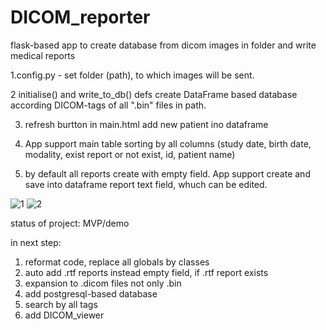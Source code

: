 # DICOM_reporter
flask-based app to create database from dicom images in folder and write medical reports


1.config.py - set folder (path), to which images will be sent.

2 initialise() and write_to_db() defs create DataFrame based database according DICOM-tags of all ".bin" files in path.

3. refresh burtton in main.html add new patient ino dataframe

4. App support main table sorting by all columns (study date, birth date, modality, exist report or not exist, id, patient name)

5. by default all reports create with empty field. App support create and save into dataframe report text field, whuch can be edited.


![1](https://user-images.githubusercontent.com/44552657/92303350-2f7a2400-ef74-11ea-96fa-d477270593e5.png)
![2](https://user-images.githubusercontent.com/44552657/92303352-30ab5100-ef74-11ea-982e-f1e062c72c0c.png)


status of project: MVP/demo

in next step:
1. reformat code, replace all globals by classes
2. auto add .rtf reports instead empty field, if .rtf report exists
3. expansion to .dicom files not only .bin
4. add postgresql-based database
5. search by all tags
6. add DICOM_viewer
